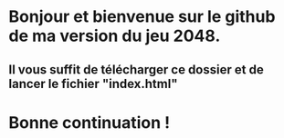 # Bonjour et bienvenue sur le github de ma version du jeu 2048.
## Il vous suffit de télécharger ce dossier et de lancer le fichier "index.html"
# Bonne continuation !
